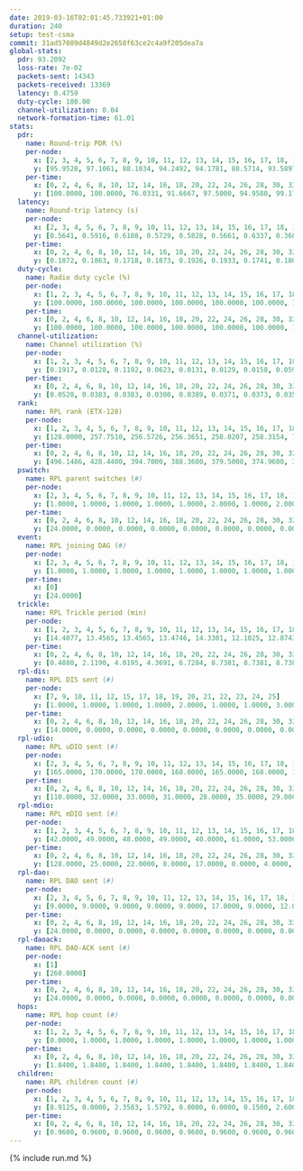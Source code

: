 ```yaml
---
date: 2019-03-16T02:01:45.733921+01:00
duration: 240
setup: test-csma
commit: 31ad57089d4849d2e2658f63ce2c4a9f205dea7a
global-stats:
  pdr: 93.2092
  loss-rate: 7e-02
  packets-sent: 14343
  packets-received: 13369
  latency: 0.4759
  duty-cycle: 100.00
  channel-utilization: 0.04
  network-formation-time: 61.01
stats:
  pdr:
    name: Round-trip PDR (%)
    per-node:
      x: [2, 3, 4, 5, 6, 7, 8, 9, 10, 11, 12, 13, 14, 15, 16, 17, 18, 19, 20, 21, 22, 23, 24, 25]
      y: [95.9528, 97.1061, 88.1034, 94.2492, 94.1781, 88.5714, 93.5897, 89.8649, 88.9073, 94.1732, 95.7597, 87.4172, 91.4430, 88.3607, 95.9075, 96.5517, 95.8763, 94.9580, 93.9900, 92.0721, 92.6259, 94.8929, 95.4925, 97.0636]
    per-time:
      x: [0, 2, 4, 6, 8, 10, 12, 14, 16, 18, 20, 22, 24, 26, 28, 30, 32, 34, 36, 38, 40, 42, 44, 46, 48, 50, 52, 54, 56, 58, 60, 62, 64, 66, 68, 70, 72, 74, 76, 78, 80, 82, 84, 86, 88, 90, 92, 94, 96, 98, 100, 102, 104, 106, 108, 110, 112, 114, 116, 118, 120, 122, 124, 126, 128, 130, 132, 134, 136, 138, 140, 142, 144, 146, 148, 150, 152, 154, 156, 158, 160, 162, 164, 166, 168, 170, 172, 174, 176, 178, 180, 182, 184, 186, 188, 190, 192, 194, 196, 198, 200, 202, 204, 206, 208, 210, 212, 214, 216, 218, 220, 222, 224, 226, 228, 230, 232, 234, 236, 238, 240]
      y: [100.0000, 100.0000, 76.0331, 91.6667, 97.5000, 94.9580, 99.1736, 89.0756, 96.6667, 96.6667, 96.6942, 94.1176, 95.8678, 96.6387, 95.8333, 96.6667, 85.8333, 76.6667, 76.6667, 80.0000, 83.3333, 77.5000, 80.0000, 93.3884, 78.3333, 84.1667, 96.6667, 93.3333, 97.5000, 100.0000, 100.0000, 88.3333, 93.3333, 86.6667, 86.6667, 91.6667, 85.8333, 96.6667, 94.1667, 90.8333, 91.6667, 91.6667, 95.8333, 99.1667, 100.0000, 100.0000, 100.0000, 100.0000, 95.0000, 88.3333, 97.5000, 90.8333, 80.8333, 80.0000, 78.3333, 81.6667, 95.0000, 95.8333, 94.1667, 95.0000, 95.0000, 94.1667, 92.5000, 92.5000, 90.0000, 87.5000, 95.0000, 92.5000, 95.0000, 94.1667, 95.8333, 94.1667, 92.5000, 94.1667, 99.1667, 99.1667, 99.1667, 99.1667, 100.0000, 97.5000, 95.0000, 95.8333, 97.5000, 100.0000, 92.5000, 91.6667, 93.3333, 98.3333, 97.5000, 93.3333, 97.5000, 99.1667, 85.8333, 80.8333, 99.1667, 100.0000, 90.8333, 90.8333, 71.6667, 100.0000, 94.1667, 91.6667, 98.3333, 98.3333, 96.6667, 97.5000, 95.8333, 92.5000, 97.5000, 97.5000, 93.3333, 88.3333, 94.1176, 97.5207, 99.1667, 100.0000, 100.0000, 100.0000, 100.0000, 100.0000, null]
  latency:
    name: Round-trip latency (s)
    per-node:
      x: [2, 3, 4, 5, 6, 7, 8, 9, 10, 11, 12, 13, 14, 15, 16, 17, 18, 19, 20, 21, 22, 23, 24, 25]
      y: [0.5641, 0.5916, 0.6108, 0.5729, 0.5828, 0.5661, 0.6337, 0.3684, 0.6227, 0.3714, 0.6217, 0.3678, 0.3888, 0.3733, 0.3648, 0.3702, 0.3709, 0.4174, 0.4403, 0.4598, 0.4543, 0.4441, 0.4325, 0.4264]
    per-time:
      x: [0, 2, 4, 6, 8, 10, 12, 14, 16, 18, 20, 22, 24, 26, 28, 30, 32, 34, 36, 38, 40, 42, 44, 46, 48, 50, 52, 54, 56, 58, 60, 62, 64, 66, 68, 70, 72, 74, 76, 78, 80, 82, 84, 86, 88, 90, 92, 94, 96, 98, 100, 102, 104, 106, 108, 110, 112, 114, 116, 118, 120, 122, 124, 126, 128, 130, 132, 134, 136, 138, 140, 142, 144, 146, 148, 150, 152, 154, 156, 158, 160, 162, 164, 166, 168, 170, 172, 174, 176, 178, 180, 182, 184, 186, 188, 190, 192, 194, 196, 198, 200, 202, 204, 206, 208, 210, 212, 214, 216, 218, 220, 222, 224, 226, 228, 230, 232, 234, 236, 238, 240]
      y: [0.1872, 0.1863, 0.1718, 0.1873, 0.1926, 0.1933, 0.1741, 0.1806, 0.1916, 0.1935, 0.1911, 0.1826, 0.1798, 0.1823, 0.1766, 0.1845, 0.1849, 0.1671, 0.1690, 0.1872, 0.1652, 0.1841, 0.1977, 0.1763, 0.1822, 0.1671, 0.1784, 0.1933, 0.1889, 0.1852, 0.1844, 0.1683, 0.1866, 0.1881, 0.1787, 0.1698, 0.1756, 0.1762, 0.1879, 0.1883, 0.1737, 0.1808, 0.1761, 0.1936, 0.1814, 0.1978, 0.1746, 0.1791, 0.1957, 0.1841, 0.1805, 0.1891, 0.1865, 0.1932, 0.1828, 0.1821, 0.1774, 0.1802, 0.1848, 0.1812, 0.1819, 0.3904, 0.5848, 0.5418, 0.6718, 0.6205, 0.5120, 0.5046, 0.5251, 0.4887, 0.5581, 0.5223, 0.5116, 0.5303, 0.4814, 0.5990, 0.5053, 0.4828, 0.5592, 0.5136, 0.4888, 0.4711, 0.5247, 0.5650, 0.6150, 0.6118, 0.6183, 0.5306, 0.5914, 0.5795, 0.4710, 0.5953, 0.5700, 0.6207, 0.5991, 0.5464, 0.5628, 0.5469, 1.0882, 1.1611, 1.1484, 1.1413, 1.1788, 1.1560, 1.1538, 1.1565, 1.1592, 1.1761, 1.1510, 1.1486, 1.1644, 1.1513, 1.1405, 1.1376, 1.1641, 1.1534, 1.1599, 1.1436, 1.1604, 1.1683, null]
  duty-cycle:
    name: Radio duty cycle (%)
    per-node:
      x: [1, 2, 3, 4, 5, 6, 7, 8, 9, 10, 11, 12, 13, 14, 15, 16, 17, 18, 19, 20, 21, 22, 23, 24, 25]
      y: [100.0000, 100.0000, 100.0000, 100.0000, 100.0000, 100.0000, 100.0000, 100.0000, 100.0000, 100.0000, 100.0000, 100.0000, 100.0000, 100.0000, 100.0000, 100.0000, 100.0000, 100.0000, 100.0000, 100.0000, 100.0000, 100.0000, 100.0000, 100.0000, 100.0000]
    per-time:
      x: [0, 2, 4, 6, 8, 10, 12, 14, 16, 18, 20, 22, 24, 26, 28, 30, 32, 34, 36, 38, 40, 42, 44, 46, 48, 50, 52, 54, 56, 58, 60, 62, 64, 66, 68, 70, 72, 74, 76, 78, 80, 82, 84, 86, 88, 90, 92, 94, 96, 98, 100, 102, 104, 106, 108, 110, 112, 114, 116, 118, 120, 122, 124, 126, 128, 130, 132, 134, 136, 138, 140, 142, 144, 146, 148, 150, 152, 154, 156, 158, 160, 162, 164, 166, 168, 170, 172, 174, 176, 178, 180, 182, 184, 186, 188, 190, 192, 194, 196, 198, 200, 202, 204, 206, 208, 210, 212, 214, 216, 218, 220, 222, 224, 226, 228, 230, 232, 234, 236, 238]
      y: [100.0000, 100.0000, 100.0000, 100.0000, 100.0000, 100.0000, 100.0000, 100.0000, 100.0000, 100.0000, 100.0000, 100.0000, 100.0000, 100.0000, 100.0000, 100.0000, 100.0000, 100.0000, 100.0000, 100.0000, 100.0000, 100.0000, 100.0000, 100.0000, 100.0000, 100.0000, 100.0000, 100.0000, 100.0000, 100.0000, 100.0000, 100.0000, 100.0000, 100.0000, 100.0000, 100.0000, 100.0000, 100.0000, 100.0000, 100.0000, 100.0000, 100.0000, 100.0000, 100.0000, 100.0000, 100.0000, 100.0000, 100.0000, 100.0000, 100.0000, 100.0000, 100.0000, 100.0000, 100.0000, 100.0000, 100.0000, 100.0000, 100.0000, 100.0000, 100.0000, 100.0000, 100.0000, 100.0000, 100.0000, 100.0000, 100.0000, 100.0000, 100.0000, 100.0000, 100.0000, 100.0000, 100.0000, 100.0000, 100.0000, 100.0000, 100.0000, 100.0000, 100.0000, 100.0000, 100.0000, 100.0000, 100.0000, 100.0000, 100.0000, 100.0000, 100.0000, 100.0000, 100.0000, 100.0000, 100.0000, 100.0000, 100.0000, 100.0000, 100.0000, 100.0000, 100.0000, 100.0000, 100.0000, 100.0000, 100.0000, 100.0000, 100.0000, 100.0000, 100.0000, 100.0000, 100.0000, 100.0000, 100.0000, 100.0000, 100.0000, 100.0000, 100.0000, 100.0000, 100.0000, 100.0000, 100.0000, 100.0000, 100.0000, 100.0000, 100.0000]
  channel-utilization:
    name: Channel utilization (%)
    per-node:
      x: [1, 2, 3, 4, 5, 6, 7, 8, 9, 10, 11, 12, 13, 14, 15, 16, 17, 18, 19, 20, 21, 22, 23, 24, 25]
      y: [0.1917, 0.0128, 0.1192, 0.0623, 0.0131, 0.0129, 0.0158, 0.0597, 0.0138, 0.0197, 0.0151, 0.0756, 0.0158, 0.0139, 0.0482, 0.0356, 0.0504, 0.0716, 0.0142, 0.0216, 0.0136, 0.0156, 0.0147, 0.0141, 0.0145]
    per-time:
      x: [0, 2, 4, 6, 8, 10, 12, 14, 16, 18, 20, 22, 24, 26, 28, 30, 32, 34, 36, 38, 40, 42, 44, 46, 48, 50, 52, 54, 56, 58, 60, 62, 64, 66, 68, 70, 72, 74, 76, 78, 80, 82, 84, 86, 88, 90, 92, 94, 96, 98, 100, 102, 104, 106, 108, 110, 112, 114, 116, 118, 120, 122, 124, 126, 128, 130, 132, 134, 136, 138, 140, 142, 144, 146, 148, 150, 152, 154, 156, 158, 160, 162, 164, 166, 168, 170, 172, 174, 176, 178, 180, 182, 184, 186, 188, 190, 192, 194, 196, 198, 200, 202, 204, 206, 208, 210, 212, 214, 216, 218, 220, 222, 224, 226, 228, 230, 232, 234, 236, 238]
      y: [0.0520, 0.0383, 0.0383, 0.0300, 0.0389, 0.0371, 0.0373, 0.0358, 0.0362, 0.0395, 0.0381, 0.0366, 0.0364, 0.0373, 0.0482, 0.0365, 0.0383, 0.0281, 0.0252, 0.0283, 0.0324, 0.0273, 0.0348, 0.0328, 0.0370, 0.0215, 0.0348, 0.0374, 0.0443, 0.0502, 0.0399, 0.0391, 0.0333, 0.0350, 0.0359, 0.0342, 0.0335, 0.0323, 0.0378, 0.0366, 0.0319, 0.0363, 0.0404, 0.0480, 0.0410, 0.0433, 0.0403, 0.0390, 0.0428, 0.0339, 0.0405, 0.0373, 0.0346, 0.0323, 0.0319, 0.0305, 0.0360, 0.0406, 0.0385, 0.0375, 0.0356, 0.0356, 0.0373, 0.0383, 0.0348, 0.0334, 0.0350, 0.0372, 0.0370, 0.0407, 0.0394, 0.0418, 0.0351, 0.0386, 0.0365, 0.0383, 0.0372, 0.0417, 0.0392, 0.0385, 0.0376, 0.0382, 0.0402, 0.0386, 0.0355, 0.0380, 0.0361, 0.0485, 0.0433, 0.0363, 0.0457, 0.0435, 0.0398, 0.0326, 0.0469, 0.0431, 0.0413, 0.0397, 0.0302, 0.0541, 0.0417, 0.0397, 0.0388, 0.0426, 0.0399, 0.0401, 0.0409, 0.0415, 0.0381, 0.0401, 0.0432, 0.0346, 0.0404, 0.0383, 0.0507, 0.0453, 0.0417, 0.0412, 0.0385, 0.0446]
  rank:
    name: RPL rank (ETX-128)
    per-node:
      x: [1, 2, 3, 4, 5, 6, 7, 8, 9, 10, 11, 12, 13, 14, 15, 16, 17, 18, 19, 20, 21, 22, 23, 24, 25]
      y: [128.0000, 257.7510, 256.5726, 256.3651, 258.0207, 258.3154, 795.8560, 257.1245, 390.9339, 530.4221, 387.2656, 805.0617, 389.1660, 387.3568, 662.1633, 386.4315, 386.8174, 953.9677, 517.0823, 522.9262, 527.3918, 526.8238, 571.1240, 561.6461, 562.0165]
    per-time:
      x: [0, 2, 4, 6, 8, 10, 12, 14, 16, 18, 20, 22, 24, 26, 28, 30, 32, 34, 36, 38, 40, 42, 44, 46, 48, 50, 52, 54, 56, 58, 60, 62, 64, 66, 68, 70, 72, 74, 76, 78, 80, 82, 84, 86, 88, 90, 92, 94, 96, 98, 100, 102, 104, 106, 108, 110, 112, 114, 116, 118, 120, 122, 124, 126, 128, 130, 132, 134, 136, 138, 140, 142, 144, 146, 148, 150, 152, 154, 156, 158, 160, 162, 164, 166, 168, 170, 172, 174, 176, 178, 180, 182, 184, 186, 188, 190, 192, 194, 196, 198, 200, 202, 204, 206, 208, 210, 212, 214, 216, 218, 220, 222, 224, 226, 228, 230, 232, 234, 236, 238]
      y: [496.1486, 428.4400, 394.7000, 388.3600, 379.5000, 374.9600, 371.8600, 368.5600, 367.2600, 367.6000, 367.1600, 367.7200, 368.2800, 368.5200, 369.4600, 370.6400, 370.7400, 370.4000, 370.2400, 373.8627, 369.4600, 369.5400, 370.0200, 369.8000, 369.9600, 369.5600, 370.7400, 370.7800, 369.7400, 2878.7692, 371.4800, 369.2600, 369.3800, 367.0600, 367.5600, 366.8200, 366.8600, 366.1400, 366.3400, 366.8600, 366.1000, 368.4118, 365.4800, 1630.0577, 377.4000, 378.6400, 378.3000, 379.9600, 369.0192, 375.7500, 369.5192, 366.1600, 365.8800, 365.9000, 366.1600, 365.5600, 365.8600, 366.2600, 365.7200, 365.2400, 365.2800, 365.1400, 366.5000, 366.5000, 366.7800, 366.3600, 366.0600, 370.6538, 365.5800, 366.0200, 367.8400, 367.0000, 366.4800, 366.1600, 365.2400, 366.0200, 365.8400, 365.4800, 365.9400, 366.3800, 366.7200, 366.7800, 368.0000, 371.2157, 367.7800, 367.5800, 1625.4808, 385.9200, 385.6600, 385.5600, 385.1200, 384.3600, 384.2600, 1648.6154, 397.1400, 393.8400, 390.8200, 390.4600, 407.7143, 1626.6226, 386.9200, 386.2200, 385.4118, 384.8600, 389.6275, 384.6600, 384.4600, 384.3400, 384.0800, 385.2400, 386.0600, 384.3333, 381.6000, 381.3200, 2805.3889, 389.4800, 389.2400, 389.1200, 389.1200, 389.4800]
  pswitch:
    name: RPL parent switches (#)
    per-node:
      x: [2, 3, 4, 5, 6, 7, 8, 9, 10, 11, 12, 13, 14, 15, 16, 17, 18, 19, 20, 21, 22, 23, 24, 25]
      y: [1.0000, 1.0000, 1.0000, 1.0000, 1.0000, 2.0000, 1.0000, 2.0000, 3.0000, 1.0000, 2.0000, 1.0000, 1.0000, 4.0000, 1.0000, 1.0000, 6.0000, 3.0000, 4.0000, 5.0000, 4.0000, 2.0000, 3.0000, 2.0000]
    per-time:
      x: [0, 2, 4, 6, 8, 10, 12, 14, 16, 18, 20, 22, 24, 26, 28, 30, 32, 34, 36, 38, 40, 42, 44, 46, 48, 50, 52, 54, 56, 58, 60, 62, 64, 66, 68, 70, 72, 74, 76, 78, 80, 82, 84, 86, 88, 90, 92, 94, 96, 98, 100, 102, 104, 106, 108, 110, 112, 114, 116, 118, 120, 122, 124, 126, 128, 130, 132, 134, 136, 138, 140, 142, 144, 146, 148, 150, 152, 154, 156, 158, 160, 162, 164, 166, 168, 170, 172, 174, 176, 178, 180, 182, 184, 186, 188, 190, 192, 194, 196, 198, 200, 202, 204, 206, 208, 210, 212, 214, 216, 218, 220, 222, 224, 226, 228]
      y: [24.0000, 0.0000, 0.0000, 0.0000, 0.0000, 0.0000, 0.0000, 0.0000, 0.0000, 0.0000, 0.0000, 0.0000, 0.0000, 0.0000, 0.0000, 0.0000, 0.0000, 0.0000, 0.0000, 1.0000, 0.0000, 0.0000, 0.0000, 0.0000, 0.0000, 0.0000, 0.0000, 0.0000, 0.0000, 1.0000, 0.0000, 0.0000, 0.0000, 0.0000, 0.0000, 0.0000, 0.0000, 0.0000, 0.0000, 0.0000, 0.0000, 1.0000, 0.0000, 1.0000, 0.0000, 0.0000, 0.0000, 0.0000, 2.0000, 2.0000, 2.0000, 0.0000, 0.0000, 0.0000, 0.0000, 0.0000, 0.0000, 0.0000, 0.0000, 0.0000, 0.0000, 0.0000, 0.0000, 0.0000, 0.0000, 0.0000, 0.0000, 2.0000, 0.0000, 0.0000, 0.0000, 0.0000, 0.0000, 0.0000, 0.0000, 0.0000, 0.0000, 0.0000, 0.0000, 0.0000, 0.0000, 0.0000, 0.0000, 1.0000, 0.0000, 0.0000, 1.0000, 0.0000, 0.0000, 0.0000, 0.0000, 0.0000, 0.0000, 1.0000, 0.0000, 0.0000, 0.0000, 0.0000, 6.0000, 2.0000, 0.0000, 0.0000, 1.0000, 0.0000, 1.0000, 0.0000, 0.0000, 0.0000, 0.0000, 0.0000, 0.0000, 1.0000, 0.0000, 0.0000, 3.0000]
  event:
    name: RPL joining DAG (#)
    per-node:
      x: [2, 3, 4, 5, 6, 7, 8, 9, 10, 11, 12, 13, 14, 15, 16, 17, 18, 19, 20, 21, 22, 23, 24, 25]
      y: [1.0000, 1.0000, 1.0000, 1.0000, 1.0000, 1.0000, 1.0000, 1.0000, 1.0000, 1.0000, 1.0000, 1.0000, 1.0000, 1.0000, 1.0000, 1.0000, 1.0000, 1.0000, 1.0000, 1.0000, 1.0000, 1.0000, 1.0000, 1.0000]
    per-time:
      x: [0]
      y: [24.0000]
  trickle:
    name: RPL Trickle period (min)
    per-node:
      x: [1, 2, 3, 4, 5, 6, 7, 8, 9, 10, 11, 12, 13, 14, 15, 16, 17, 18, 19, 20, 21, 22, 23, 24, 25]
      y: [14.4077, 13.4565, 13.4565, 13.4746, 14.3301, 12.1025, 12.8743, 14.9396, 13.4358, 13.4343, 14.3289, 12.1467, 12.0651, 12.0651, 11.9879, 12.8933, 12.8933, 13.6842, 13.7238, 14.3413, 14.3184, 14.3055, 14.7811, 14.7563, 14.7834]
    per-time:
      x: [0, 2, 4, 6, 8, 10, 12, 14, 16, 18, 20, 22, 24, 26, 28, 30, 32, 34, 36, 38, 40, 42, 44, 46, 48, 50, 52, 54, 56, 58, 60, 62, 64, 66, 68, 70, 72, 74, 76, 78, 80, 82, 84, 86, 88, 90, 92, 94, 96, 98, 100, 102, 104, 106, 108, 110, 112, 114, 116, 118, 120, 122, 124, 126, 128, 130, 132, 134, 136, 138, 140, 142, 144, 146, 148, 150, 152, 154, 156, 158, 160, 162, 164, 166, 168, 170, 172, 174, 176, 178, 180, 182, 184, 186, 188, 190, 192, 194, 196, 198, 200, 202, 204, 206, 208, 210, 212, 214, 216, 218, 220, 222, 224, 226, 228, 230, 232, 234, 236, 238]
      y: [0.4880, 2.1190, 4.0195, 4.3691, 6.7284, 8.7381, 8.7381, 8.7381, 10.8353, 17.4763, 17.4763, 17.4763, 17.4763, 17.4763, 17.4763, 17.4763, 17.4763, 17.4763, 17.4763, 17.4763, 17.4763, 17.4763, 17.4763, 17.4763, 17.4763, 17.4763, 17.4763, 17.4763, 17.4763, 11.9414, 6.7065, 7.8206, 8.5634, 10.0489, 11.5343, 11.5343, 11.5343, 11.5343, 17.4763, 17.4763, 17.4763, 17.4763, 17.4763, 7.7877, 8.3012, 9.6119, 9.6119, 10.9227, 12.0990, 12.4350, 12.2670, 14.6801, 17.4763, 17.4763, 17.4763, 17.4763, 17.4763, 17.4763, 17.4763, 17.4763, 17.4763, 17.4763, 17.4763, 17.4763, 17.4763, 17.4763, 17.4763, 17.4763, 17.4763, 17.4763, 17.4763, 17.4763, 17.4763, 17.4763, 17.4763, 17.4763, 17.4763, 17.4763, 17.4763, 17.4763, 17.4763, 17.4763, 17.4763, 17.4763, 17.4763, 17.4763, 12.4731, 7.6349, 8.3012, 9.6119, 9.6119, 12.2334, 12.2334, 8.1579, 5.0026, 5.9419, 8.0391, 8.0391, 11.3908, 5.3042, 5.9201, 6.6410, 8.1385, 10.4858, 11.8222, 11.8839, 11.8839, 11.8839, 17.4763, 17.4763, 17.4763, 17.4763, 17.4763, 17.4763, 11.8329, 6.0730, 7.2527, 8.0391, 8.0391, 11.1848]
  rpl-dis:
    name: RPL DIS sent (#)
    per-node:
      x: [7, 9, 10, 11, 12, 15, 17, 18, 19, 20, 21, 22, 23, 24, 25]
      y: [1.0000, 1.0000, 1.0000, 1.0000, 2.0000, 1.0000, 1.0000, 3.0000, 1.0000, 1.0000, 1.0000, 1.0000, 1.0000, 2.0000, 2.0000]
    per-time:
      x: [0, 2, 4, 6, 8, 10, 12, 14, 16, 18, 20, 22, 24, 26, 28, 30, 32, 34, 36, 38, 40, 42, 44, 46, 48, 50, 52, 54, 56, 58, 60, 62, 64, 66, 68, 70, 72, 74, 76, 78, 80, 82, 84, 86, 88, 90, 92, 94, 96, 98, 100, 102, 104, 106, 108, 110, 112, 114, 116, 118, 120, 122, 124, 126, 128, 130, 132, 134, 136, 138, 140, 142, 144, 146, 148, 150, 152, 154, 156, 158, 160, 162, 164, 166, 168, 170, 172, 174, 176, 178, 180, 182, 184, 186, 188, 190, 192, 194, 196, 198, 200, 202, 204, 206, 208, 210, 212, 214, 216, 218, 220, 222, 224, 226, 228]
      y: [14.0000, 0.0000, 0.0000, 0.0000, 0.0000, 0.0000, 0.0000, 0.0000, 0.0000, 0.0000, 0.0000, 0.0000, 0.0000, 0.0000, 0.0000, 0.0000, 0.0000, 0.0000, 0.0000, 0.0000, 0.0000, 0.0000, 0.0000, 0.0000, 0.0000, 0.0000, 0.0000, 0.0000, 0.0000, 1.0000, 0.0000, 0.0000, 0.0000, 0.0000, 0.0000, 0.0000, 0.0000, 0.0000, 0.0000, 0.0000, 0.0000, 0.0000, 0.0000, 1.0000, 0.0000, 0.0000, 0.0000, 0.0000, 0.0000, 0.0000, 0.0000, 0.0000, 0.0000, 0.0000, 0.0000, 0.0000, 0.0000, 0.0000, 0.0000, 0.0000, 0.0000, 0.0000, 0.0000, 0.0000, 0.0000, 0.0000, 0.0000, 0.0000, 0.0000, 0.0000, 0.0000, 0.0000, 0.0000, 0.0000, 0.0000, 0.0000, 0.0000, 0.0000, 0.0000, 0.0000, 0.0000, 0.0000, 0.0000, 0.0000, 0.0000, 0.0000, 1.0000, 0.0000, 0.0000, 0.0000, 0.0000, 0.0000, 0.0000, 1.0000, 0.0000, 0.0000, 0.0000, 0.0000, 0.0000, 1.0000, 0.0000, 0.0000, 0.0000, 0.0000, 0.0000, 0.0000, 0.0000, 0.0000, 0.0000, 0.0000, 0.0000, 0.0000, 0.0000, 0.0000, 1.0000]
  rpl-udio:
    name: RPL uDIO sent (#)
    per-node:
      x: [2, 3, 4, 5, 6, 7, 8, 9, 10, 11, 12, 13, 14, 15, 16, 17, 18, 19, 20, 21, 22, 23, 24, 25]
      y: [165.0000, 170.0000, 170.0000, 168.0000, 165.0000, 168.0000, 162.0000, 173.0000, 173.0000, 173.0000, 169.0000, 159.0000, 162.0000, 169.0000, 167.0000, 169.0000, 153.0000, 170.0000, 165.0000, 175.0000, 173.0000, 166.0000, 166.0000, 168.0000]
    per-time:
      x: [0, 2, 4, 6, 8, 10, 12, 14, 16, 18, 20, 22, 24, 26, 28, 30, 32, 34, 36, 38, 40, 42, 44, 46, 48, 50, 52, 54, 56, 58, 60, 62, 64, 66, 68, 70, 72, 74, 76, 78, 80, 82, 84, 86, 88, 90, 92, 94, 96, 98, 100, 102, 104, 106, 108, 110, 112, 114, 116, 118, 120, 122, 124, 126, 128, 130, 132, 134, 136, 138, 140, 142, 144, 146, 148, 150, 152, 154, 156, 158, 160, 162, 164, 166, 168, 170, 172, 174, 176, 178, 180, 182, 184, 186, 188, 190, 192, 194, 196, 198, 200, 202, 204, 206, 208, 210, 212, 214, 216, 218, 220, 222, 224, 226, 228, 230, 232, 234, 236, 238, 240]
      y: [110.0000, 32.0000, 33.0000, 31.0000, 28.0000, 35.0000, 29.0000, 30.0000, 33.0000, 31.0000, 31.0000, 36.0000, 28.0000, 35.0000, 31.0000, 31.0000, 36.0000, 32.0000, 33.0000, 30.0000, 35.0000, 32.0000, 33.0000, 38.0000, 30.0000, 27.0000, 32.0000, 34.0000, 34.0000, 34.0000, 35.0000, 33.0000, 29.0000, 34.0000, 34.0000, 31.0000, 32.0000, 34.0000, 31.0000, 33.0000, 32.0000, 33.0000, 31.0000, 33.0000, 34.0000, 29.0000, 32.0000, 32.0000, 34.0000, 38.0000, 31.0000, 32.0000, 33.0000, 31.0000, 32.0000, 34.0000, 34.0000, 32.0000, 32.0000, 33.0000, 33.0000, 35.0000, 34.0000, 34.0000, 32.0000, 36.0000, 36.0000, 34.0000, 32.0000, 36.0000, 32.0000, 36.0000, 29.0000, 33.0000, 31.0000, 35.0000, 33.0000, 35.0000, 31.0000, 35.0000, 27.0000, 31.0000, 37.0000, 30.0000, 30.0000, 33.0000, 32.0000, 32.0000, 38.0000, 30.0000, 38.0000, 31.0000, 35.0000, 30.0000, 34.0000, 34.0000, 31.0000, 33.0000, 39.0000, 34.0000, 30.0000, 32.0000, 38.0000, 30.0000, 38.0000, 31.0000, 34.0000, 33.0000, 33.0000, 36.0000, 31.0000, 35.0000, 29.0000, 33.0000, 33.0000, 36.0000, 29.0000, 34.0000, 30.0000, 37.0000, 3.0000]
  rpl-mdio:
    name: RPL mDIO sent (#)
    per-node:
      x: [1, 2, 3, 4, 5, 6, 7, 8, 9, 10, 11, 12, 13, 14, 15, 16, 17, 18, 19, 20, 21, 22, 23, 24, 25]
      y: [42.0000, 49.0000, 48.0000, 49.0000, 40.0000, 61.0000, 53.0000, 34.0000, 47.0000, 48.0000, 40.0000, 61.0000, 63.0000, 62.0000, 62.0000, 55.0000, 56.0000, 47.0000, 48.0000, 40.0000, 41.0000, 41.0000, 34.0000, 34.0000, 34.0000]
    per-time:
      x: [0, 2, 4, 6, 8, 10, 12, 14, 16, 18, 20, 22, 24, 26, 28, 30, 32, 34, 36, 38, 40, 42, 44, 46, 48, 50, 52, 54, 56, 58, 60, 62, 64, 66, 68, 70, 72, 74, 76, 78, 80, 82, 84, 86, 88, 90, 92, 94, 96, 98, 100, 102, 104, 106, 108, 110, 112, 114, 116, 118, 120, 122, 124, 126, 128, 130, 132, 134, 136, 138, 140, 142, 144, 146, 148, 150, 152, 154, 156, 158, 160, 162, 164, 166, 168, 170, 172, 174, 176, 178, 180, 182, 184, 186, 188, 190, 192, 194, 196, 198, 200, 202, 204, 206, 208, 210, 212, 214, 216, 218, 220, 222, 224, 226, 228, 230, 232, 234, 236]
      y: [128.0000, 25.0000, 22.0000, 8.0000, 17.0000, 0.0000, 4.0000, 8.0000, 12.0000, 1.0000, 0.0000, 0.0000, 0.0000, 2.0000, 11.0000, 6.0000, 5.0000, 1.0000, 0.0000, 0.0000, 0.0000, 0.0000, 5.0000, 5.0000, 11.0000, 1.0000, 3.0000, 0.0000, 0.0000, 68.0000, 17.0000, 18.0000, 8.0000, 15.0000, 1.0000, 1.0000, 9.0000, 4.0000, 3.0000, 1.0000, 2.0000, 1.0000, 7.0000, 62.0000, 20.0000, 11.0000, 6.0000, 10.0000, 3.0000, 3.0000, 4.0000, 11.0000, 2.0000, 1.0000, 0.0000, 1.0000, 1.0000, 5.0000, 8.0000, 4.0000, 5.0000, 1.0000, 1.0000, 0.0000, 0.0000, 0.0000, 8.0000, 4.0000, 7.0000, 4.0000, 2.0000, 0.0000, 0.0000, 0.0000, 7.0000, 4.0000, 6.0000, 6.0000, 2.0000, 0.0000, 0.0000, 0.0000, 1.0000, 6.0000, 7.0000, 3.0000, 35.0000, 46.0000, 13.0000, 2.0000, 13.0000, 5.0000, 1.0000, 42.0000, 54.0000, 20.0000, 0.0000, 13.0000, 5.0000, 64.0000, 17.0000, 21.0000, 10.0000, 9.0000, 0.0000, 2.0000, 2.0000, 12.0000, 3.0000, 3.0000, 1.0000, 1.0000, 1.0000, 4.0000, 58.0000, 37.0000, 21.0000, 4.0000, 14.0000]
  rpl-dao:
    name: RPL DAO sent (#)
    per-node:
      x: [2, 3, 4, 5, 6, 7, 8, 9, 10, 11, 12, 13, 14, 15, 16, 17, 18, 19, 20, 21, 22, 23, 24, 25]
      y: [9.0000, 9.0000, 9.0000, 9.0000, 9.0000, 17.0000, 9.0000, 12.0000, 15.0000, 9.0000, 14.0000, 9.0000, 9.0000, 15.0000, 9.0000, 9.0000, 19.0000, 10.0000, 10.0000, 12.0000, 11.0000, 9.0000, 10.0000, 9.0000]
    per-time:
      x: [0, 2, 4, 6, 8, 10, 12, 14, 16, 18, 20, 22, 24, 26, 28, 30, 32, 34, 36, 38, 40, 42, 44, 46, 48, 50, 52, 54, 56, 58, 60, 62, 64, 66, 68, 70, 72, 74, 76, 78, 80, 82, 84, 86, 88, 90, 92, 94, 96, 98, 100, 102, 104, 106, 108, 110, 112, 114, 116, 118, 120, 122, 124, 126, 128, 130, 132, 134, 136, 138, 140, 142, 144, 146, 148, 150, 152, 154, 156, 158, 160, 162, 164, 166, 168, 170, 172, 174, 176, 178, 180, 182, 184, 186, 188, 190, 192, 194, 196, 198, 200, 202, 204, 206, 208, 210, 212, 214, 216, 218, 220, 222, 224, 226, 228, 230, 232, 234, 236, 238]
      y: [24.0000, 0.0000, 0.0000, 0.0000, 0.0000, 0.0000, 0.0000, 0.0000, 0.0000, 0.0000, 0.0000, 0.0000, 0.0000, 0.0000, 24.0000, 0.0000, 0.0000, 0.0000, 0.0000, 1.0000, 0.0000, 0.0000, 0.0000, 0.0000, 0.0000, 0.0000, 0.0000, 0.0000, 23.0000, 5.0000, 0.0000, 0.0000, 0.0000, 1.0000, 0.0000, 0.0000, 0.0000, 0.0000, 0.0000, 0.0000, 0.0000, 1.0000, 19.0000, 11.0000, 0.0000, 0.0000, 0.0000, 0.0000, 2.0000, 2.0000, 2.0000, 0.0000, 0.0000, 0.0000, 0.0000, 0.0000, 6.0000, 12.0000, 0.0000, 0.0000, 0.0000, 0.0000, 2.0000, 2.0000, 2.0000, 0.0000, 0.0000, 2.0000, 0.0000, 0.0000, 0.0000, 15.0000, 2.0000, 0.0000, 0.0000, 0.0000, 2.0000, 0.0000, 1.0000, 2.0000, 0.0000, 2.0000, 0.0000, 1.0000, 0.0000, 12.0000, 10.0000, 0.0000, 0.0000, 0.0000, 1.0000, 1.0000, 1.0000, 6.0000, 0.0000, 0.0000, 2.0000, 1.0000, 8.0000, 10.0000, 8.0000, 1.0000, 1.0000, 0.0000, 1.0000, 2.0000, 1.0000, 0.0000, 0.0000, 0.0000, 1.0000, 1.0000, 0.0000, 9.0000, 14.0000, 1.0000, 1.0000, 0.0000, 1.0000, 2.0000]
  rpl-daoack:
    name: RPL DAO-ACK sent (#)
    per-node:
      x: [1]
      y: [260.0000]
    per-time:
      x: [0, 2, 4, 6, 8, 10, 12, 14, 16, 18, 20, 22, 24, 26, 28, 30, 32, 34, 36, 38, 40, 42, 44, 46, 48, 50, 52, 54, 56, 58, 60, 62, 64, 66, 68, 70, 72, 74, 76, 78, 80, 82, 84, 86, 88, 90, 92, 94, 96, 98, 100, 102, 104, 106, 108, 110, 112, 114, 116, 118, 120, 122, 124, 126, 128, 130, 132, 134, 136, 138, 140, 142, 144, 146, 148, 150, 152, 154, 156, 158, 160, 162, 164, 166, 168, 170, 172, 174, 176, 178, 180, 182, 184, 186, 188, 190, 192, 194, 196, 198, 200, 202, 204, 206, 208, 210, 212, 214, 216, 218, 220, 222, 224, 226, 228, 230, 232, 234, 236, 238]
      y: [24.0000, 0.0000, 0.0000, 0.0000, 0.0000, 0.0000, 0.0000, 0.0000, 0.0000, 0.0000, 0.0000, 0.0000, 0.0000, 0.0000, 24.0000, 0.0000, 0.0000, 0.0000, 0.0000, 1.0000, 0.0000, 0.0000, 0.0000, 0.0000, 0.0000, 0.0000, 0.0000, 0.0000, 23.0000, 5.0000, 0.0000, 0.0000, 0.0000, 1.0000, 0.0000, 0.0000, 0.0000, 0.0000, 0.0000, 0.0000, 0.0000, 1.0000, 19.0000, 9.0000, 0.0000, 0.0000, 0.0000, 0.0000, 2.0000, 2.0000, 2.0000, 0.0000, 0.0000, 0.0000, 0.0000, 0.0000, 5.0000, 13.0000, 0.0000, 0.0000, 0.0000, 0.0000, 2.0000, 2.0000, 2.0000, 0.0000, 0.0000, 2.0000, 0.0000, 0.0000, 0.0000, 15.0000, 2.0000, 0.0000, 0.0000, 0.0000, 2.0000, 0.0000, 1.0000, 2.0000, 0.0000, 2.0000, 0.0000, 1.0000, 0.0000, 12.0000, 10.0000, 0.0000, 0.0000, 0.0000, 2.0000, 0.0000, 1.0000, 6.0000, 0.0000, 0.0000, 2.0000, 1.0000, 8.0000, 10.0000, 8.0000, 1.0000, 1.0000, 0.0000, 1.0000, 2.0000, 1.0000, 0.0000, 0.0000, 0.0000, 1.0000, 1.0000, 0.0000, 9.0000, 14.0000, 1.0000, 1.0000, 0.0000, 1.0000, 2.0000]
  hops:
    name: RPL hop count (#)
    per-node:
      x: [1, 2, 3, 4, 5, 6, 7, 8, 9, 10, 11, 12, 13, 14, 15, 16, 17, 18, 19, 20, 21, 22, 23, 24, 25]
      y: [0.0000, 1.0000, 1.0000, 1.0000, 1.0000, 1.0000, 1.0000, 1.0000, 2.0417, 1.0417, 2.0000, 1.0458, 2.0000, 2.0000, 2.0000, 2.0000, 2.0000, 2.2542, 3.0000, 3.0000, 3.0000, 3.0000, 3.2792, 3.2792, 3.2792]
    per-time:
      x: [0, 2, 4, 6, 8, 10, 12, 14, 16, 18, 20, 22, 24, 26, 28, 30, 32, 34, 36, 38, 40, 42, 44, 46, 48, 50, 52, 54, 56, 58, 60, 62, 64, 66, 68, 70, 72, 74, 76, 78, 80, 82, 84, 86, 88, 90, 92, 94, 96, 98, 100, 102, 104, 106, 108, 110, 112, 114, 116, 118, 120, 122, 124, 126, 128, 130, 132, 134, 136, 138, 140, 142, 144, 146, 148, 150, 152, 154, 156, 158, 160, 162, 164, 166, 168, 170, 172, 174, 176, 178, 180, 182, 184, 186, 188, 190, 192, 194, 196, 198, 200, 202, 204, 206, 208, 210, 212, 214, 216, 218, 220, 222, 224, 226, 228, 230, 232, 234, 236, 238]
      y: [1.8400, 1.8400, 1.8400, 1.8400, 1.8400, 1.8400, 1.8400, 1.8400, 1.8400, 1.8400, 1.8400, 1.8400, 1.8400, 1.8400, 1.8400, 1.8400, 1.8400, 1.8400, 1.8400, 1.8400, 1.8400, 1.8400, 1.8400, 1.8400, 1.8400, 1.8400, 1.8400, 1.8400, 1.8400, 1.8400, 1.8400, 1.8400, 1.8400, 1.8400, 1.8400, 1.8400, 1.8400, 1.8400, 1.8400, 1.8400, 1.8400, 1.8400, 1.8800, 1.9200, 1.9200, 1.9200, 1.9200, 1.8800, 1.8400, 1.8400, 1.8400, 1.8400, 1.8400, 1.8400, 1.8400, 1.8400, 1.8400, 1.8400, 1.8400, 1.8400, 1.8400, 1.8400, 1.8400, 1.8400, 1.8400, 1.8400, 1.8400, 1.8400, 1.8400, 1.8400, 1.8400, 1.8400, 1.8400, 1.8400, 1.8400, 1.8400, 1.8400, 1.8400, 1.8400, 1.8400, 1.8400, 1.8400, 1.8400, 1.8400, 1.8400, 1.8400, 2.0000, 2.0000, 2.0000, 2.0000, 2.0000, 2.0000, 2.0000, 2.0000, 2.0000, 2.0000, 2.0000, 2.0000, 2.0000, 2.0000, 2.0000, 2.0000, 2.0000, 2.0000, 2.0000, 2.0000, 2.0000, 2.0000, 2.0000, 2.0000, 2.0000, 1.9600, 1.9600, 1.9600, 2.0400, 2.0400, 2.0400, 2.0400, 2.0400, 2.0400]
  children:
    name: RPL children count (#)
    per-node:
      x: [1, 2, 3, 4, 5, 6, 7, 8, 9, 10, 11, 12, 13, 14, 15, 16, 17, 18, 19, 20, 21, 22, 23, 24, 25]
      y: [8.9125, 0.0000, 2.3583, 1.5792, 0.0000, 0.0000, 0.1500, 2.6000, 0.0000, 0.4000, 0.0000, 0.7917, 0.1042, 0.0000, 1.5542, 0.9833, 1.3833, 2.6583, 0.0000, 0.3958, 0.0000, 0.1292, 0.0000, 0.0000, 0.0000]
    per-time:
      x: [0, 2, 4, 6, 8, 10, 12, 14, 16, 18, 20, 22, 24, 26, 28, 30, 32, 34, 36, 38, 40, 42, 44, 46, 48, 50, 52, 54, 56, 58, 60, 62, 64, 66, 68, 70, 72, 74, 76, 78, 80, 82, 84, 86, 88, 90, 92, 94, 96, 98, 100, 102, 104, 106, 108, 110, 112, 114, 116, 118, 120, 122, 124, 126, 128, 130, 132, 134, 136, 138, 140, 142, 144, 146, 148, 150, 152, 154, 156, 158, 160, 162, 164, 166, 168, 170, 172, 174, 176, 178, 180, 182, 184, 186, 188, 190, 192, 194, 196, 198, 200, 202, 204, 206, 208, 210, 212, 214, 216, 218, 220, 222, 224, 226, 228, 230, 232, 234, 236, 238]
      y: [0.9600, 0.9600, 0.9600, 0.9600, 0.9600, 0.9600, 0.9600, 0.9600, 0.9600, 0.9600, 0.9600, 0.9600, 0.9600, 0.9600, 0.9600, 0.9600, 0.9600, 0.9600, 0.9600, 0.9600, 0.9600, 0.9600, 0.9600, 0.9600, 0.9600, 0.9600, 0.9600, 0.9600, 0.9600, 0.9600, 0.9600, 0.9600, 0.9600, 0.9600, 0.9600, 0.9600, 0.9600, 0.9600, 0.9600, 0.9600, 0.9600, 0.9600, 0.9600, 0.9600, 0.9600, 0.9600, 0.9600, 0.9600, 0.9600, 0.9600, 0.9600, 0.9600, 0.9600, 0.9600, 0.9600, 0.9600, 0.9600, 0.9600, 0.9600, 0.9600, 0.9600, 0.9600, 0.9600, 0.9600, 0.9600, 0.9600, 0.9600, 0.9600, 0.9600, 0.9600, 0.9600, 0.9600, 0.9600, 0.9600, 0.9600, 0.9600, 0.9600, 0.9600, 0.9600, 0.9600, 0.9600, 0.9600, 0.9600, 0.9600, 0.9600, 0.9600, 0.9600, 0.9600, 0.9600, 0.9600, 0.9600, 0.9600, 0.9600, 0.9600, 0.9600, 0.9600, 0.9600, 0.9600, 0.9600, 0.9600, 0.9600, 0.9600, 0.9600, 0.9600, 0.9600, 0.9600, 0.9600, 0.9600, 0.9600, 0.9600, 0.9600, 0.9600, 0.9600, 0.9600, 0.9600, 0.9600, 0.9600, 0.9600, 0.9600, 0.9600]
---
```


{% include run.md %}

